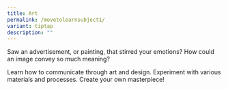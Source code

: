 ```yaml
---
title: Art
permalink: /movetolearnsubject1/
variant: tiptap
description: ""
---
```

<p>Saw an advertisement, or painting, that stirred your emotions? How could an image convey so much meaning?</p><p></p><p>Learn how to communicate through art and design. Experiment with various materials and processes. Create your own masterpiece!</p><p><br></p>